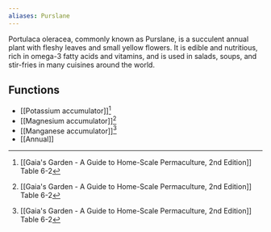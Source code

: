```yaml
---
aliases: Purslane
---
```

Portulaca oleracea, commonly known as Purslane, is a succulent annual plant with fleshy leaves and small yellow flowers. It is edible and nutritious, rich in omega-3 fatty acids and vitamins, and is used in salads, soups, and stir-fries in many cuisines around the world.
## Functions
- [[Potassium accumulator]][^1]
- [[Magnesium accumulator]][^1]
- [[Manganese accumulator]][^1]
- [[Annual]]

[^1]: [[Gaia's Garden - A Guide to Home-Scale Permaculture, 2nd Edition]] Table 6-2
